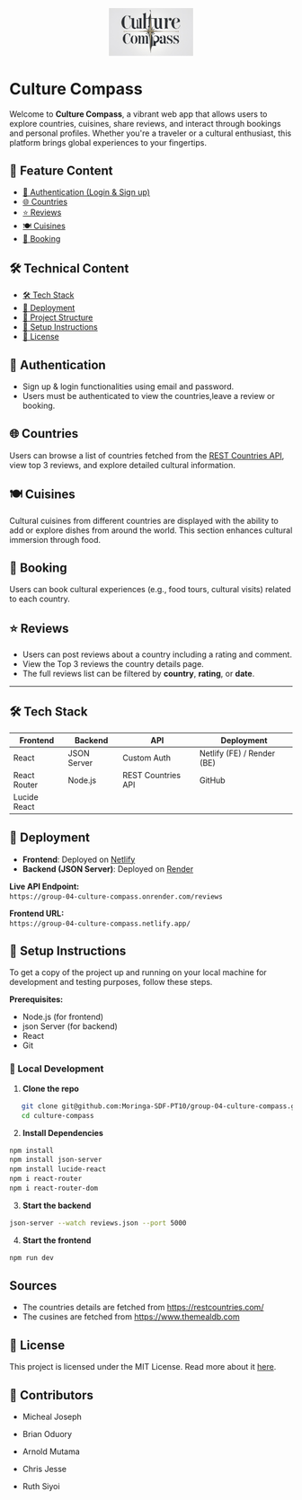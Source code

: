 <p align="center">
  <img src="src/assets/logo.jpg" alt="Culture Compass Logo" width="150"/>
</p>


#  Culture Compass

Welcome to **Culture Compass**, a vibrant web app that allows users to explore countries, cuisines, share reviews, and interact through bookings and personal profiles. Whether you're a traveler or a cultural enthusiast, this platform brings global experiences to your fingertips.



## 🧭 Feature Content

- [🔐 Authentication (Login & Sign up)](#authentication)
- [🌐 Countries](#countries)
- [⭐ Reviews](#reviews)
- [🍽️ Cuisines](#cuisines)
- [📅 Booking](#booking)


## 🛠️ Technical Content
- [🛠️ Tech Stack](#tech-stack)
- [🚀 Deployment](#deployment)
- [📂 Project Structure](#project-structure)
- [📝 Setup Instructions](#setup-instructions)
- [📄 License](#license)



## 🔐 Authentication

- Sign up & login functionalities using email and password.
- Users must be authenticated to view the countries,leave a review or booking.


## 🌐 Countries

Users can browse a list of countries fetched from the [REST Countries API](https://restcountries.com/), view top 3 reviews, and explore detailed cultural information.


## 🍽️ Cuisines

Cultural cuisines from different countries are displayed with the ability to add or explore dishes from around the world. This section enhances cultural immersion through food.


## 📅 Booking

Users can book cultural experiences (e.g., food tours, cultural visits) related to each country.


## ⭐ Reviews

- Users can post reviews about a country including a rating and comment.
- View the Top 3 reviews the country details page.
- The full reviews list can be filtered by **country**, **rating**, or **date**.


---

## 🛠️ Tech Stack

| Frontend   | Backend        | API              | Deployment |
|------------|----------------|------------|------------|
| React      | JSON Server    | Custom Auth | Netlify (FE) / Render (BE) |
| React Router |   Node.js    | REST Countries API | GitHub |
|Lucide React|


## 🚀 Deployment

- **Frontend**: Deployed on [Netlify](https://www.netlify.com/)
- **Backend (JSON Server)**: Deployed on [Render](https://render.com/)


**Live API Endpoint:**  
`https://group-04-culture-compass.onrender.com/reviews`


**Frontend URL:**  
`https://group-04-culture-compass.netlify.app/`



## 📝 Setup Instructions
To get a copy of the project up and running on your local machine for development and testing purposes, follow these steps.

**Prerequisites:**

- Node.js (for frontend)
- json Server (for backend)
- React
- Git

### 🔧 Local Development

1. **Clone the repo**
```bash
   git clone git@github.com:Moringa-SDF-PT10/group-04-culture-compass.git
   cd culture-compass
```

2. **Install Dependencies**
```bash
npm install
npm install json-server
npm install lucide-react
npm i react-router
npm i react-router-dom
```

3. **Start the backend**
```bash
json-server --watch reviews.json --port 5000
```

4. **Start the frontend**
```bash
npm run dev
```

## Sources
- The countries details are fetched from https://restcountries.com/
- The cusines  are fetched from  https://www.themealdb.com



## 📜 License

This project is licensed under the MIT License. Read more about it [here](https://opensource.org/licenses/MIT).

## 🙌  Contributors
- Micheal Joseph

- Brian Oduory

- Arnold Mutama

- Chris Jesse

- Ruth Siyoi